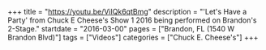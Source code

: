 +++
title = "https://youtu.be/ViIQk6qtBmg"
description = "'Let's Have a Party' from Chuck E Cheese's Show 1 2016 being performed on Brandon's 2-Stage."
startdate = "2016-03-00"
pages = ["Brandon, FL (1540 W Brandon Blvd)"]
tags = ["Videos"]
categories = ["Chuck E. Cheese's"]
+++
